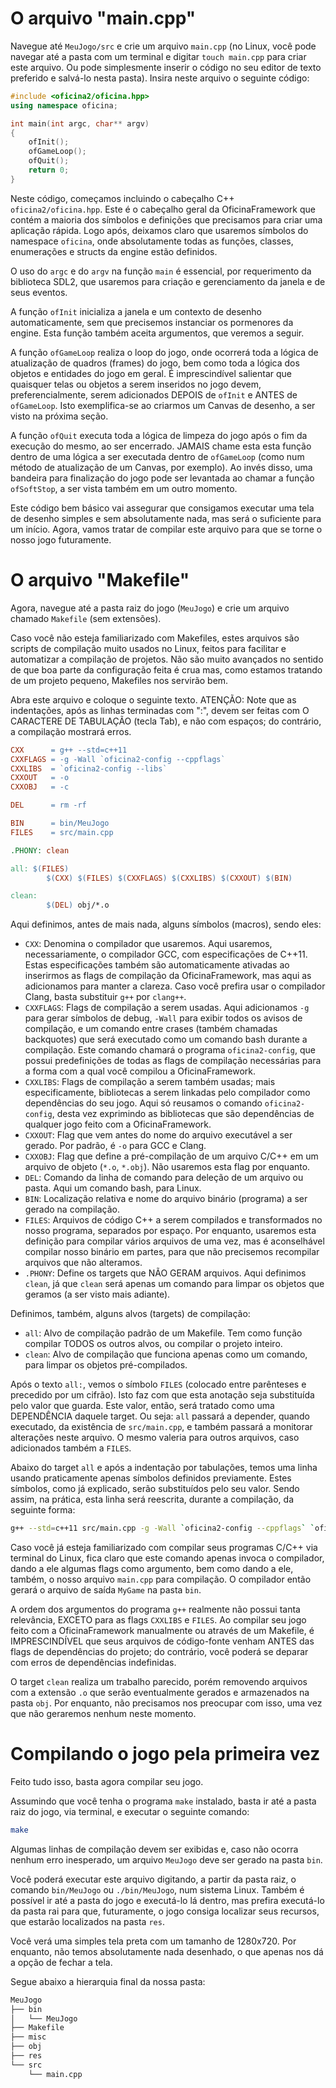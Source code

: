 # O arquivo "main.cpp"

Navegue até `MeuJogo/src` e crie um arquivo `main.cpp` (no Linux, você pode navegar até a pasta com um terminal e digitar `touch main.cpp` para criar este arquivo. Ou pode simplesmente inserir o código no seu editor de texto preferido e salvá-lo nesta pasta). Insira neste arquivo o seguinte código:

```cpp
#include <oficina2/oficina.hpp>
using namespace oficina;

int main(int argc, char** argv)
{
    ofInit();
    ofGameLoop();
    ofQuit();
    return 0;
}
```

Neste código, começamos incluindo o cabeçalho C++ `oficina2/oficina.hpp`. Este é o cabeçalho geral da OficinaFramework que contém a maioria dos símbolos e definições que precisamos para criar uma aplicação rápida. Logo após, deixamos claro que usaremos símbolos do namespace `oficina`, onde absolutamente todas as funções, classes, enumerações e structs da engine estão definidos.

O uso do `argc` e do `argv` na função `main` é essencial, por requerimento da biblioteca SDL2, que usaremos para criação e gerenciamento da janela e de seus eventos.

A função `ofInit` inicializa a janela e um contexto de desenho automaticamente, sem que precisemos instanciar os pormenores da engine. Esta função também aceita argumentos, que veremos a seguir.

A função `ofGameLoop` realiza o loop do jogo, onde ocorrerá toda a lógica de atualização de quadros (frames) do jogo, bem como toda a lógica dos objetos e entidades do jogo em geral. É imprescindível salientar que quaisquer telas ou objetos a serem inseridos no jogo devem, preferencialmente, serem adicionados DEPOIS de `ofInit` e ANTES de `ofGameLoop`. Isto exemplifica-se ao criarmos um Canvas de desenho, a ser visto na próxima seção.

A função `ofQuit` executa toda a lógica de limpeza do jogo após o fim da execução do mesmo, ao ser encerrado. JAMAIS chame esta esta função dentro de uma lógica a ser executada dentro de `ofGameLoop` (como num método de atualização de um Canvas, por exemplo). Ao invés disso, uma bandeira para finalização do jogo pode ser levantada ao chamar a função `ofSoftStop`, a ser vista também em um outro momento.

Este código bem básico vai assegurar que consigamos executar uma tela de desenho simples e sem absolutamente nada, mas será o suficiente para um início. Agora, vamos tratar de compilar este arquivo para que se torne o nosso jogo futuramente.

# O arquivo "Makefile"

Agora, navegue até a pasta raiz do jogo (`MeuJogo`) e crie um arquivo chamado `Makefile` (sem extensões).

Caso você não esteja familiarizado com Makefiles, estes arquivos são scripts de compilação muito usados no Linux, feitos para facilitar e automatizar a compilação de projetos. Não são muito avançados no sentido de que boa parte da configuração feita é crua mas, como estamos tratando de um projeto pequeno, Makefiles nos servirão bem.

Abra este arquivo e coloque o seguinte texto. ATENÇÃO: Note que as indentações, após as linhas terminadas com ":", devem ser feitas com O CARACTERE DE TABULAÇÃO (tecla Tab), e não com espaços; do contrário, a compilação mostrará erros.


```Makefile
CXX      = g++ --std=c++11
CXXFLAGS = -g -Wall `oficina2-config --cppflags`
CXXLIBS  = `oficina2-config --libs`
CXXOUT   = -o
CXXOBJ   = -c

DEL      = rm -rf

BIN      = bin/MeuJogo
FILES    = src/main.cpp

.PHONY: clean

all: $(FILES)
        $(CXX) $(FILES) $(CXXFLAGS) $(CXXLIBS) $(CXXOUT) $(BIN)

clean:
        $(DEL) obj/*.o
```

Aqui definimos, antes de mais nada, alguns símbolos (macros), sendo eles:

- `CXX`: Denomina o compilador que usaremos. Aqui usaremos, necessariamente, o compilador GCC, com especificações de C++11. Estas especificações também são automaticamente ativadas ao inserirmos as flags de compilação da OficinaFramework, mas aqui as adicionamos para manter a clareza. Caso você prefira usar o compilador Clang, basta substituir `g++` por `clang++`.
- `CXXFLAGS`: Flags de compilação a serem usadas. Aqui adicionamos `-g` para gerar símbolos de debug, `-Wall` para exibir todos os avisos de compilação, e um comando entre crases (também chamadas backquotes) que será executado como um comando bash durante a compilação. Este comando chamará o programa `oficina2-config`, que possui predefinições de todas as flags de compilação necessárias para a forma com a qual você compilou a OficinaFramework.
- `CXXLIBS`: Flags de compilação a serem também usadas; mais especificamente, bibliotecas a serem linkadas pelo compilador como dependências do seu jogo. Aqui só reusamos o comando `oficina2-config`, desta vez exprimindo as bibliotecas que são dependências de qualquer jogo feito com a OficinaFramework.
- `CXXOUT`: Flag que vem antes do nome do arquivo executável a ser gerado. Por padrão, é `-o` para GCC e Clang.
- `CXXOBJ`: Flag que define a pré-compilação de um arquivo C/C++ em um arquivo de objeto (`*.o`, `*.obj`). Não usaremos esta flag por enquanto.
- `DEL`: Comando da linha de comando para deleção de um arquivo ou pasta. Aqui um comando bash, para Linux.
- `BIN`: Localização relativa e nome do arquivo binário (programa) a ser gerado na compilação.
- `FILES`: Arquivos de código C++ a serem compilados e transformados no nosso programa, separados por espaço. Por enquanto, usaremos esta definição para compilar vários arquivos de uma vez, mas é aconselhável compilar nosso binário em partes, para que não precisemos recompilar arquivos que não alteramos.
- `.PHONY`: Define os targets que NÃO GERAM arquivos. Aqui definimos `clean`, já que `clean` será apenas um comando para limpar os objetos que geramos (a ser visto mais adiante).

Definimos, também, alguns alvos (targets) de compilação:

- `all`: Alvo de compilação padrão de um Makefile. Tem como função compilar TODOS os outros alvos, ou compilar o projeto inteiro.
- `clean`: Alvo de compilação que funciona apenas como um comando, para limpar os objetos pré-compilados.

Após o texto `all:`, vemos o símbolo `FILES` (colocado entre parênteses e precedido por um cifrão). Isto faz com que esta anotação seja substituída pelo valor que guarda. Este valor, então, será tratado como uma DEPENDÊNCIA daquele target. Ou seja: `all` passará a depender, quando executado, da existência de `src/main.cpp`, e também passará a monitorar alterações neste arquivo. O mesmo valeria para outros arquivos, caso adicionados também a `FILES`.

Abaixo do target `all` e após a indentação por tabulações, temos uma linha usando praticamente apenas símbolos definidos previamente. Estes símbolos, como já explicado, serão substituídos pelo seu valor. Sendo assim, na prática, esta linha será reescrita, durante a compilação, da seguinte forma:

```bash
g++ --std=c++11 src/main.cpp -g -Wall `oficina2-config --cppflags` `oficina2-config --libs` -o bin/MeuJogo
```

Caso você já esteja familiarizado com compilar seus programas C/C++ via terminal do Linux, fica claro que este comando apenas invoca o compilador, dando a ele algumas flags como argumento, bem como dando a ele, também, o nosso arquivo `main.cpp` para compilação. O compilador então gerará o arquivo de saída `MyGame` na pasta `bin`.

A ordem dos argumentos do programa `g++` realmente não possui tanta relevância, EXCETO para as flags `CXXLIBS` e `FILES`. Ao compilar seu jogo feito com a OficinaFramework manualmente ou através de um Makefile, é IMPRESCINDÍVEL que seus arquivos de código-fonte venham ANTES das flags de dependências do projeto; do contrário, você poderá se deparar com erros de dependências indefinidas.

O target `clean` realiza um trabalho parecido, porém removendo arquivos com a extensão `.o` que serão eventualmente gerados e armazenados na pasta `obj`. Por enquanto, não precisamos nos preocupar com isso, uma vez que não geraremos nenhum neste momento.

# Compilando o jogo pela primeira vez

Feito tudo isso, basta agora compilar seu jogo.

Assumindo que você tenha o programa `make` instalado, basta ir até a pasta raiz do jogo, via terminal, e executar o seguinte comando:

```bash
make
```

Algumas linhas de compilação devem ser exibidas e, caso não ocorra nenhum erro inesperado, um arquivo `MeuJogo` deve ser gerado na pasta `bin`.

Você poderá executar este arquivo digitando, a partir da pasta raiz, o comando `bin/MeuJogo` ou `./bin/MeuJogo`, num sistema Linux. Também é possível ir até a pasta do jogo e executá-lo lá dentro, mas prefira executá-lo da pasta rai  para que, futuramente, o jogo consiga localizar seus recursos, que estarão localizados na pasta `res`.

Você verá uma simples tela preta com um tamanho de 1280x720. Por enquanto, não temos absolutamente nada desenhado, o que apenas nos dá a opção de fechar a tela.

Segue abaixo a hierarquia final da nossa pasta:

```bash
MeuJogo
├── bin
│   └── MeuJogo
├── Makefile
├── misc
├── obj
├── res
└── src
    └── main.cpp
```
